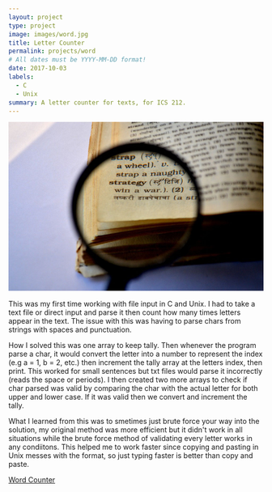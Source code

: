 ```yaml
---
layout: project
type: project
image: images/word.jpg
title: Letter Counter
permalink: projects/word
# All dates must be YYYY-MM-DD format!
date: 2017-10-03
labels:
  - C
  - Unix
summary: A letter counter for texts, for ICS 212.
---
```


<img class="ui medium image" src="/images/word1.jpg">

This was my first time working with file input in C and Unix. I had to take a text file or direct input and parse it then count how many times letters appear in the text. The issue with this was having to parse chars from strings with spaces and punctuation. 

How I solved this was one array to keep tally. Then whenever the program parse a char, it would convert the letter into a number to represent the index (e.g a = 1, b = 2, etc.) then increment the tally array at the letters index, then print. This worked for small sentences but txt files would parse it incorrectly (reads the space or periods). 
I then created two more arrays to check if char parsed was valid by comparing the char with the actual letter for both upper and lower case. If it was valid then we convert and increment the tally. 

What I learned from this was to smetimes just brute force your way into the solution, my original method was more efficient but it didn't work in all situations while the brute force method of validating every letter works in any condiitons. This helped me to work faster since copying and pasting in Unix messes with the format, so just typing faster is better than copy and paste. 


<a href="https://github.com/zachayas/word-counter.git"><i class="large github icon"></i>Word Counter</a>



